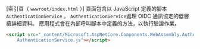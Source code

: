 [索引頁（ `wwwroot/index.html` ）] 頁面包含以 JavaScript 定義的腳本 `AuthenticationService` 。 `AuthenticationService`處理 OIDC 通訊協定的低層級詳細資料。 應用程式會在內部呼叫腳本中定義的方法，以執行驗證作業。

```html
<script src="_content/Microsoft.AspNetCore.Components.WebAssembly.Authentication/
    AuthenticationService.js"></script>
```
